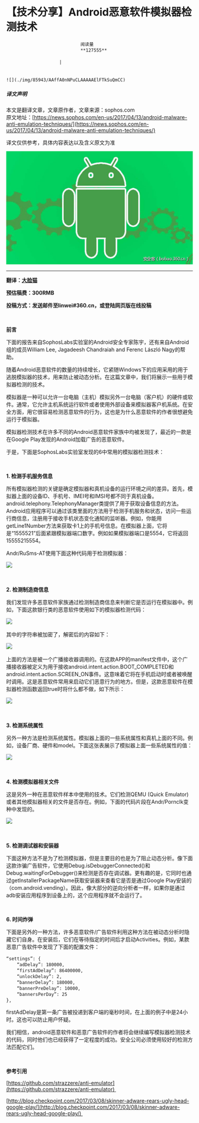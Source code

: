 
# 【技术分享】Android恶意软件模拟器检测技术


                                阅读量   
                                **127555**
                            
                        |
                        
                                                                                                                                    ![](./img/85943/AAffA0nNPuCLAAAAAElFTkSuQmCC)
                                                                                            



##### 译文声明

本文是翻译文章，文章原作者，文章来源：sophos.com
                                <br>原文地址：[https://news.sophos.com/en-us/2017/04/13/android-malware-anti-emulation-techniques/](https://news.sophos.com/en-us/2017/04/13/android-malware-anti-emulation-techniques/)

译文仅供参考，具体内容表达以及含义原文为准

[![](./img/85943/t019cd753f5cd6edd60.jpg)](./img/85943/t019cd753f5cd6edd60.jpg)

****

**翻译：[大脸猫](http://bobao.360.cn/member/contribute?uid=52887766)**

**预估稿费：300RMB**

**投稿方式：发送邮件至linwei#360.cn，或登陆网页版在线投稿**

**<br>**

**前言**

下面的报告来自SophosLabs实验室的Android安全专家陈宇，还有来自Android组的成员William Lee, Jagadeesh Chandraiah and Ferenc László Nagy的帮助。

随着Android恶意软件的数量的持续增长，它紧随Windows下的应用采用的用于逃脱模拟器的技术，用来防止被动态分析。在这篇文章中，我们将展示一些用于模拟器检测的技术。

模拟器是一种可以允许一台电脑（主机）模拟另外一台电脑（客户机）的硬件或软件。通常，它允许主机系统运行软件或者使用外部设备来模拟器客户机系统。在安全方面，用它很容易检测恶意软件的行为，这也是为什么恶意软件的作者很想避免运行于模拟器。

模拟器检测技术在许多不同的Android恶意软件家族中均被发现了，最近的一款是在Google Play发现的Android加载广告的恶意软件。

于是，下面是SophosLabs实验室发现的6中常用的模拟器检测技术：

<br>

**1.	检测手机服务信息**

所有模拟器检测的关键是确定模拟器和真机设备的运行环境之间的差异。首先，模拟器上面的设备ID、手机号、IMEI号和IMSI号都不同于真机设备。android.telephony.TelephonyManager类提供了用于获取设备信息的方法。Android应用程序可以通过该类里面的方法用于检测手机服务和状态，访问一些运行商信息，注册用于接收手机状态变化通知的监听器。例如，你能用getLine1Number方法来获取卡1上的手机号信息。在模拟器上面，它将是“1555521”后面紧跟模拟器端口数字。例如如果模拟器端口是5554，它将返回15555215554。

Andr/RuSms-AT使用下面这种代码用于检测模拟器：

[![](./img/85943/AAffA0nNPuCLAAAAAElFTkSuQmCC)](https://p5.ssl.qhimg.com/t01a63b8636ac75e137.png)

<br>

**2.	检测制造商信息**

我们发现许多恶意软件家族通过检测制造商信息来判断它是否运行在模拟器中。例如，下面这款银行类的恶意软件使用如下的模拟器检测代码：

[![](./img/85943/AAffA0nNPuCLAAAAAElFTkSuQmCC)](https://p5.ssl.qhimg.com/t01e4bfedbda3b185d5.png)

其中的字符串被加密了，解密后的内容如下：

[![](./img/85943/AAffA0nNPuCLAAAAAElFTkSuQmCC)](https://p5.ssl.qhimg.com/t0173656a685ff77176.png)

上面的方法是被一个广播接收器调用的。在这款APP的manifest文件中，这个广播接收器被定义为用于接收android.intent.action.BOOT_COMPLETED和 android.intent.action.SCREEN_ON事件。这意味着它将在手机启动时或者被唤醒时调用。这是恶意软件常用来启动它们恶意行为的地方。但是，这款恶意软件在模拟器检测函数返回true时将什么都不做，如下所示：

[![](./img/85943/AAffA0nNPuCLAAAAAElFTkSuQmCC)](https://p2.ssl.qhimg.com/t01a2d99f2d993a74d1.png)

<br>

**3.	检测系统属性**

另外一种方法是检测系统属性。模拟器上面的一些系统属性和真机上面的不同。例如，设备厂商、硬件和model。下面这张表展示了模拟器上面一些系统属性的值：

[![](./img/85943/AAffA0nNPuCLAAAAAElFTkSuQmCC)](https://p3.ssl.qhimg.com/t01442a63be0f3ffd79.png)

<br>

**4.	检测模拟器相关文件**

这是另外一种在恶意软件样本中使用的技术。它们检测QEMU (Quick Emulator)或者其他模拟器相关的文件是否存在。例如，下面的代码片段在Andr/Pornclk变种中发现的。

[![](./img/85943/AAffA0nNPuCLAAAAAElFTkSuQmCC)](https://p2.ssl.qhimg.com/t0165be1f9dac13ab2d.png)

<br>

**5.	检测调试器和安装器**

下面这种方法不是为了检测模拟器，但是主要目的也是为了阻止动态分析。像下面这款诈骗广告软件，它使用Debug.isDebuggerConnected()和Debug.waitingForDebugger()来检测是否存在调试器。更有趣的是，它同时也通过getInstallerPackageName获取安装器来查看它是否是通过Google Play安装的（com.android.vending）。因此，像大部分的逆向分析者一样，如果你是通过adb安装应用程序到设备上的，这个应用程序就不会运行了。

<br>

**6.	时间炸弹**

下面是另外的一种方法，许多恶意软件/广告软件利用这种方法在被动态分析时隐藏它们自身。在安装后，它们在等待指定的时间后才启动Activities。例如，某款恶意广告软件中发现了下面的配置文件：



```
“settings”: {
    “adDelay”: 180000,
    “firstAdDelay”: 86400000,
    “unlockDelay”: 2,
    “bannerDelay”: 180000,
    “bannerPreDelay”: 10000,
    “bannersPerDay”: 25
},
```

firstAdDelay是第一条广告被投递到客户端的毫秒时间，在上面的例子中是24小时。这也可以防止用户怀疑。

我们相信，android恶意软件和恶意广告软件的作者将会继续编写模拟器检测技术的代码，同时他们也已经获得了一定程度的成功。安全公司必须使用较好的检测方法匹配它们。

<br>

**参考引用**

[https://github.com/strazzere/anti-emulator](https://github.com/strazzere/anti-emulator) 

[http://blog.checkpoint.com/2017/03/08/skinner-adware-rears-ugly-head-google-play/](http://blog.checkpoint.com/2017/03/08/skinner-adware-rears-ugly-head-google-play/) 
